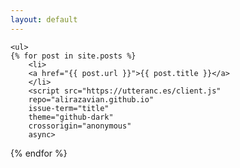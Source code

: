 ```yaml
---
layout: default
---
```


<div class="home">
  
    <ul>
    {% for post in site.posts %}
        <li>
        <a href="{{ post.url }}">{{ post.title }}</a>
        </li>
        <script src="https://utteranc.es/client.js"
        repo="alirazavian.github.io"
        issue-term="title"
        theme="github-dark"
        crossorigin="anonymous"
        async>
</script>
    {% endfor %}
    </ul>

</div>